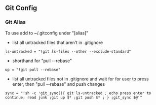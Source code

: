 ## Git Config

### Git Alias

To use add to ~/.gitconfig under "\[alias\]"

- list all untracked files that aren't in .gitignore

<!-- -->

    ls-untracked = "!git ls-files --other --exclude-standard"

- shorthand for "pull --rebase"

<!-- -->

    up = "!git pull --rebase"

- list all untracked files not in .gitignore and wait for for user to
  press enter, then "pull --rebase" and push changes

<!-- -->

    sync = "!sh -c 'git_sync(){ git ls-untracked ; echo press enter to continue; read junk ;git up $* ;git push $* ; } ;git_sync $@'"